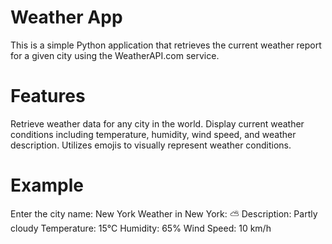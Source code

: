 # Weather App
This is a simple Python application that retrieves the current weather report for a given city using the WeatherAPI.com service.
# Features
Retrieve weather data for any city in the world.
Display current weather conditions including temperature, humidity, wind speed, and weather description.
Utilizes emojis to visually represent weather conditions.
# Example
Enter the city name: New York
Weather in New York: ⛅
Description: Partly cloudy
Temperature: 15°C
Humidity: 65%
Wind Speed: 10 km/h
